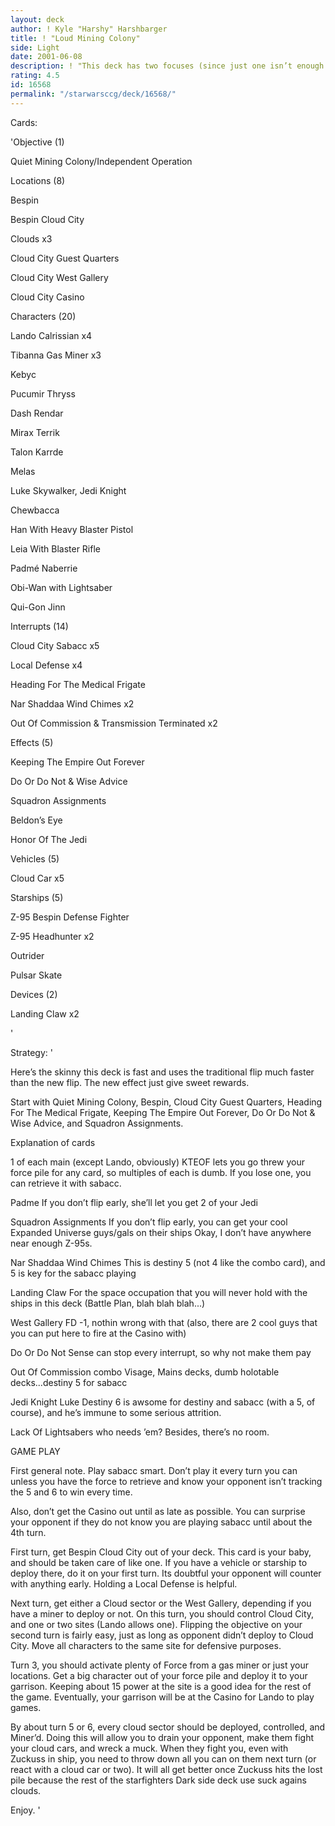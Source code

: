 ```yaml
---
layout: deck
author: ! Kyle "Harshy" Harshbarger
title: ! "Loud Mining Colony"
side: Light
date: 2001-06-08
description: ! "This deck has two focuses (since just one isn’t enough for Cloud City).  One is clouds and the other is our friend sabacc."
rating: 4.5
id: 16568
permalink: "/starwarsccg/deck/16568/"
---
```

Cards: 

'Objective (1)

Quiet Mining Colony/Independent Operation


Locations (8)

Bespin

Bespin Cloud City

Clouds x3

Cloud City Guest Quarters

Cloud City West Gallery

Cloud City Casino


Characters (20)

Lando Calrissian x4

Tibanna Gas Miner x3

Kebyc

Pucumir Thryss

Dash Rendar

Mirax Terrik

Talon Karrde

Melas

Luke Skywalker, Jedi Knight

Chewbacca

Han With Heavy Blaster Pistol

Leia With Blaster Rifle

Padmé Naberrie

Obi-Wan with Lightsaber

Qui-Gon Jinn


Interrupts (14)

Cloud City Sabacc x5

Local Defense x4

Heading For The Medical Frigate

Nar Shaddaa Wind Chimes x2

Out Of Commission & Transmission Terminated x2


Effects (5)

Keeping The Empire Out Forever

Do Or Do Not & Wise Advice

Squadron Assignments

Beldon’s Eye

Honor Of The Jedi


Vehicles (5)

Cloud Car x5


Starships (5)

Z-95 Bespin Defense Fighter

Z-95 Headhunter x2

Outrider

Pulsar Skate


Devices (2)

Landing Claw x2

'

Strategy: '

Here’s the skinny this deck is fast and uses the traditional flip much faster than the new flip.  The new effect just give sweet rewards.


Start with Quiet Mining Colony, Bespin, Cloud City Guest Quarters, Heading For The Medical Frigate, Keeping The Empire Out Forever, Do Or Do Not & Wise Advice, and Squadron Assignments.


Explanation of cards


1 of each main (except Lando, obviously) KTEOF lets you go threw your force pile for any card, so multiples of each is dumb.  If you lose one, you can retrieve it with sabacc.


Padme If you don’t flip early, she’ll let you get 2 of your Jedi


Squadron Assignments If you don’t flip early, you can get your cool Expanded Universe guys/gals on their ships  Okay, I don’t have anywhere near enough Z-95s.


Nar Shaddaa Wind Chimes This is destiny 5 (not 4 like the combo card), and 5 is key for the sabacc playing


Landing Claw For the space occupation that you will never hold with the ships in this deck (Battle Plan, blah blah blah...)


West Gallery FD -1, nothin wrong with that (also, there are 2 cool guys that you can put here to fire at the Casino with)


Do Or Do Not Sense can stop every interrupt, so why not make them pay


Out Of Commission combo Visage, Mains decks, dumb holotable decks...destiny 5 for sabacc


Jedi Knight Luke Destiny 6 is awsome for destiny and sabacc (with a 5, of course), and he’s immune to some serious attrition.


Lack Of Lightsabers who needs ’em?  Besides, there’s no room.


GAME PLAY


First general note.  Play sabacc smart.  Don’t play it every turn you can unless you have the force to retrieve and know your opponent isn’t tracking the 5 and 6 to win every time.

Also, don’t get the Casino out until as late as possible.  You can surprise your opponent if they do not know you are playing sabacc until about the 4th turn.


First turn, get Bespin Cloud City out of your deck.  This card is your baby, and should be taken care of like one.  If you have a vehicle or starship to deploy there, do it on your first turn.  Its doubtful your opponent will counter with anything early.  Holding a Local Defense is helpful.

Next turn, get either a Cloud sector or the West Gallery, depending if you have a miner to deploy or not.  On this turn, you should control Cloud City, and one or two sites (Lando allows one).  Flipping the objective on your second turn is fairly easy, just as long as opponent didn’t deploy to Cloud City.  Move all characters to the same site for defensive purposes.

Turn 3, you should activate plenty of Force from a gas miner or just your locations.  Get a big character out of your force pile and deploy it to your garrison.  Keeping about 15 power at the site is a good idea for the rest of the game.  Eventually, your garrison will be at the Casino for Lando to play games.

By about turn 5 or 6, every cloud sector should be deployed, controlled, and Miner’d.  Doing this will allow you to drain your opponent, make them fight your cloud cars, and wreck a muck.  When they fight you, even with Zuckuss in ship, you need to throw down all you can on them next turn (or react with a cloud car or two).  It will all get better once Zuckuss hits the lost pile because the rest of the starfighters Dark side deck use suck agains clouds.

Enjoy. '
